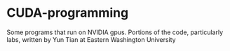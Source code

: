 CUDA-programming
================

Some programs that run on NVIDIA gpus. Portions of the code, particularly labs, written by Yun Tian at Eastern Washington University
